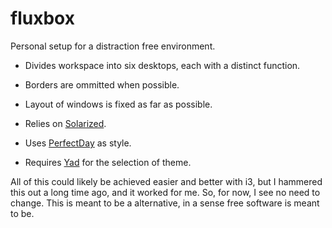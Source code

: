 # fluxbox

Personal setup for a distraction free environment.

* Divides workspace into six desktops, each with a distinct function.

* Borders are ommitted when possible.

* Layout of windows is fixed as far as possible.

* Relies on [Solarized](https://ethanschoonover.com/solarized/).

* Uses [PerfectDay](https://github.com/abhle/PerfectDay) as style.

* Requires [Yad](https://github.com/v1cont/yad) for the selection of theme.

All of this could likely be achieved easier and better with i3, but I 
hammered this out a long time ago, and it worked for me. So, for now,
I see no need to change. This is meant to be a alternative, in a sense
free software is meant to be.
